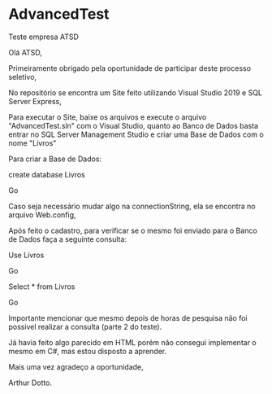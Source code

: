 # AdvancedTest
Teste empresa ATSD

Olá ATSD,

Primeiramente obrigado pela oportunidade de participar deste processo seletivo,

No repositório se encontra um Site feito utilizando Visual Studio 2019 e SQL Server Express,

Para executar o Site, baixe os arquivos e execute o arquivo "AdvancedTest.sln" com o Visual Studio, quanto ao Banco de Dados basta entrar no SQL Server Management Studio
e criar uma Base de Dados com o nome "Livros"

Para criar a Base de Dados:

create database Livros

Go

Caso seja necessário mudar algo na connectionString, ela se encontra no arquivo Web.config,

Após feito o cadastro, para verificar se o mesmo foi enviado para o Banco de Dados faça a seguinte consulta:

Use Livros

Go

Select * from Livros

Go

Importante mencionar que mesmo depois de horas de pesquisa não foi possivel realizar a consulta (parte 2 do teste).

Já havia feito algo parecido em HTML porém não consegui implementar o mesmo em C#, mas estou disposto a aprender.

Mais uma vez agradeço a oportunidade,


Arthur Dotto.

